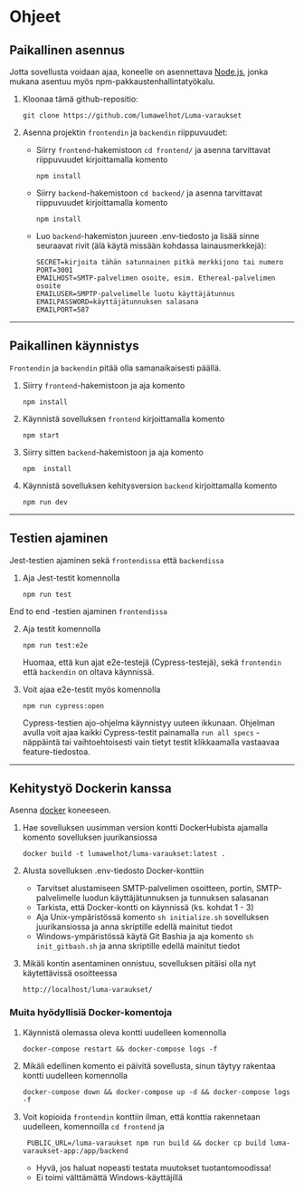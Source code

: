 # Ohjeet

## Paikallinen asennus

 Jotta sovellusta voidaan ajaa, koneelle on asennettava [Node.js](https://nodejs.org/), jonka mukana asentuu myös npm-pakkaustenhallintatyökalu. 

1. Kloonaa tämä github-repositio:

       git clone https://github.com/lumawelhot/Luma-varaukset
            
2. Asenna projektin `frontendin` ja `backendin` riippuvuudet:
    - Siirry `frontend`-hakemistoon `cd frontend/` ja asenna tarvittavat riippuvuudet kirjoittamalla komento 

          npm install

    - Siirry `backend`-hakemistoon `cd backend/` ja asenna tarvittavat riippuvuudet kirjoittamalla komento

          npm install

    - Luo `backend`-hakemiston juureen .env-tiedosto ja lisää sinne seuraavat rivit (älä käytä missään kohdassa lainausmerkkejä):

          SECRET=kirjoita tähän satunnainen pitkä merkkijono tai numero 
          PORT=3001
          EMAILHOST=SMTP-palvelimen osoite, esim. Ethereal-palvelimen osoite
          EMAILUSER=SMPTP-palvelimelle luotu käyttäjätunnus
          EMAILPASSWORD=käyttäjätunnuksen salasana
          EMAILPORT=587

---

## Paikallinen käynnistys

`Frontendin` ja `backendin` pitää olla samanaikaisesti päällä.
1. Siirry `frontend`-hakemistoon ja aja komento 

       npm install

2. Käynnistä sovelluksen `frontend` kirjoittamalla komento 
  
       npm start

3. Siirry sitten `backend`-hakemistoon ja aja komento 
        
       npm  install

4. Käynnistä sovelluksen kehitysversion `backend` kirjoittamalla komento

       npm run dev

---

## Testien ajaminen

Jest-testien ajaminen sekä `frontendissa` että `backendissa`
1. Aja Jest-testit komennolla 

       npm run test 

End to end -testien ajaminen `frontendissa`

2. Aja testit komennolla

       npm run test:e2e
    Huomaa, että kun ajat e2e-testejä (Cypress-testejä), sekä `frontendin` että `backendin` on oltava käynnissä.

3. Voit ajaa e2e-testit myös komennolla 

       npm run cypress:open
        
    Cypress-testien ajo-ohjelma käynnistyy uuteen ikkunaan. Ohjelman avulla voit ajaa kaikki Cypress-testit painamalla `run all specs` -näppäintä tai vaihtoehtoisesti vain tietyt testit klikkaamalla vastaavaa feature-tiedostoa.

---

## Kehitystyö Dockerin kanssa

Asenna [docker](https://docs.docker.com/engine/install/) koneeseen.

1. Hae sovelluksen uusimman version kontti DockerHubista ajamalla komento sovelluksen juurikansiossa

       docker build -t lumawelhot/luma-varaukset:latest .

2. Alusta sovelluksen .env-tiedosto Docker-konttiin
    - Tarvitset alustamiseen SMTP-palvelimen osoitteen, portin, SMTP-palvelimelle luodun käyttäjätunnuksen ja tunnuksen salasanan
    - Tarkista, että Docker-kontti on käynnissä (ks. kohdat 1 - 3)
    - Aja Unix-ympäristössä komento `sh initialize.sh` sovelluksen juurikansiossa ja anna skriptille edellä mainitut tiedot
    - Windows-ympäristössä käytä Git Bashia ja aja komento `sh init_gitbash.sh` ja anna skriptille edellä mainitut tiedot

3. Mikäli kontin asentaminen onnistuu, sovelluksen pitäisi olla nyt käytettävissä osoitteessa 

       http://localhost/luma-varaukset/


### Muita hyödyllisiä Docker-komentoja

1. Käynnistä olemassa oleva kontti uudelleen komennolla

       docker-compose restart && docker-compose logs -f

2. Mikäli edellinen komento ei päivitä sovellusta, sinun täytyy rakentaa kontti uudelleen komennolla

       docker-compose down && docker-compose up -d && docker-compose logs -f

3. Voit kopioida `frontendin` konttiin ilman, että konttia rakennetaan uudelleen, komennoilla `cd frontend` ja
  
        PUBLIC_URL=/luma-varaukset npm run build && docker cp build luma-varaukset-app:/app/backend
    - Hyvä, jos haluat nopeasti testata muutokset tuotantomoodissa!
    - Ei toimi välttämättä Windows-käyttäjillä
